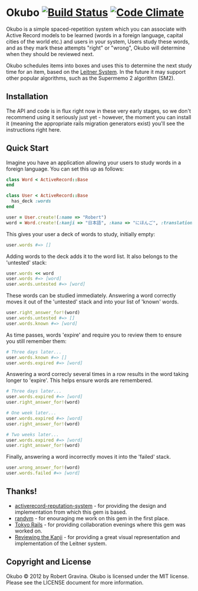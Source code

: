Okubo [![Build Status](https://travis-ci.org/rgravina/okubo.png)](https://travis-ci.org/rgravina/okubo) [![Code Climate](https://codeclimate.com/badge.png)](https://codeclimate.com/github/rgravina/okubo)
=====

Okubo is a simple spaced-repetition system which you can associate with Active Record models to be learned
(words in a foreign language, capital cities of the world etc.) and users in your system, Users study these 
words, and as they mark these attempts "right" or "wrong", Okubo will determine when they should be reviewed
next.

Okubo schedules items into boxes and uses this to determine the next study time for an item, based on the [Leitner System](http://en.wikipedia.org/wiki/Leitner_system).
In the future it may support other popular algorithms, such as the Supermemo 2 algorithm (SM2).

Installation
------------

The API and code is in flux right now in these very early stages, so we don't recommend using it seriously just yet - 
however, the moment you can install it (meaning the appropriate rails migration generators exist) 
you'll see the instructions right here.

Quick Start
-----------

Imagine you have an application allowing your users to study words in a foreign language. You can set this up as follows:

```ruby
class Word < ActiveRecord::Base
end

class User < ActiveRecord::Base
  has_deck :words
end

user = User.create!(:name => "Robert")
word = Word.create!(:kanji => "日本語", :kana => "にほんご", :translation => "Japanese language")
```

This gives your user a deck of words to study, initially empty:

```ruby
user.words #=> []
```

Adding words to the deck adds it to the word list. It also belongs to the 'untested' stack:

```ruby
user.words << word
user.words #=> [word]
user.words.untested #=> [word]
```

These words can be studied immediately. Answering a word correctly moves it out of the 'untested' stack
and into your list of 'known' words.

```ruby
user.right_answer_for!(word)
user.words.untested #=> []
user.words.known #=> [word]
```

As time passes, words 'expire' and require you to review them to ensure you still remember them:

```ruby
# Three days later...
user.words.known #=> []
user.words.expired #=> [word]
```

Answering a word correcly several times in a row results in the word taking longer to 'expire'.
This helps ensure words are remembered.

```ruby
# Three days later...
user.words.expired #=> [word]
user.right_answer_for!(word)

# One week later...
user.words.expired #=> [word]
user.right_answer_for!(word)

# Two weeks later...
user.words.expired #=> [word]
user.right_answer_for!(word)
```

Finally, answering a word incorrectly moves it into the 'failed' stack.

```ruby
user.wrong_answer_for!(word)
user.words.failed #=> [word]
```

Thanks!
-------

* [activerecord-reputation-system](https://github.com/twitter/activerecord-reputation-system/) - for providing the design and implementation from which this gem is based.
* [randym](https://github.com/randym/) - for enouraging me work on this gem in the first place.
* [Tokyo Rails](http://www.tokyorails.com/) - for providing collaboration evenings where this gem was worked on.
* [Reviewing the Kanji](http://kanji.koohii.com/) - for providing a great visual representation and implementation of the Leitner system.

Copyright and License
---------------------
Okubo © 2012 by Robert Gravina. Okubo is licensed under the MIT license. Please see the LICENSE document for more information.